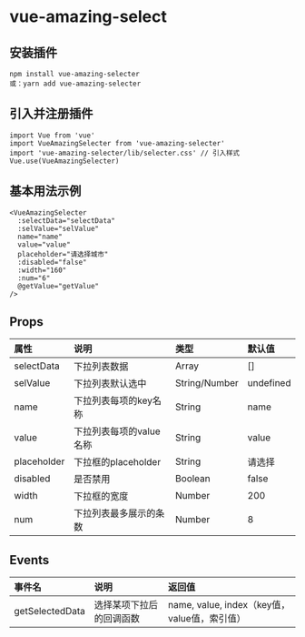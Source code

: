 # vue-amazing-select

## 安装插件

```
npm install vue-amazing-selecter
或：yarn add vue-amazing-selecter
```

## 引入并注册插件

```
import Vue from 'vue'
import VueAmazingSelecter from 'vue-amazing-selecter'
import 'vue-amazing-selecter/lib/selecter.css' // 引入样式
Vue.use(VueAmazingSelecter)
```

## 基本用法示例

```
<VueAmazingSelecter
  :selectData="selectData"
  :selValue="selValue"
  name="name"
  value="value"
  placeholder="请选择城市"
  :disabled="false"
  :width="160"
  :num="6"
  @getValue="getValue"
/>
```

## Props

属性 | 说明 | 类型 | 默认值
:--- | :--- | :--- | :---
selectData | 下拉列表数据 | Array | []
selValue | 下拉列表默认选中 | String/Number | undefined
name | 下拉列表每项的key名称 | String | name
value | 下拉列表每项的value名称 | String | value
placeholder | 下拉框的placeholder | String | 请选择
disabled | 是否禁用 | Boolean | false
width | 下拉框的宽度 | Number | 200
num | 下拉列表最多展示的条数 | Number | 8

## Events

事件名 | 说明 | 返回值
:--- | :--- | :---
getSelectedData | 选择某项下拉后的回调函数 | name, value, index（key值，value值，索引值）
